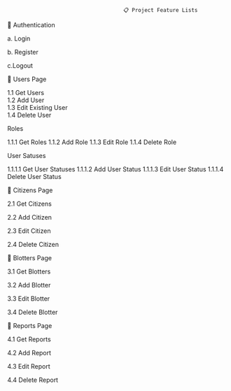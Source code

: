                                          📋 Project Feature Lists



🔐 Authentication

a. Login

b. Register

c.Logout

👥 Users Page                                                              
                                        
1.1 Get Users                                                    
1.2 Add User                                                        
1.3 Edit Existing User                                             
1.4 Delete User 

Roles 

 1.1.1 Get Roles 
 1.1.2 Add Role
 1.1.3 Edit Role
 1.1.4 Delete Role 

 User Satuses
 
1.1.1.1 Get User Statuses
1.1.1.2 Add User Status
1.1.1.3 Edit User Status
1.1.1.4 Delete User Status

🏡 Citizens Page

2.1 Get Citizens

2.2 Add Citizen

2.3 Edit Citizen 

2.4 Delete Citizen

📝 Blotters Page                            

3.1 Get Blotters 

3.2 Add Blotter

3.3 Edit Blotter

3.4 Delete Blotter

📑 Reports Page

4.1 Get Reports 

4.2 Add Report

4.3 Edit Report

4.4 Delete Report

